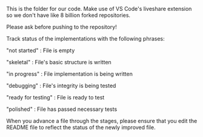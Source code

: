 This is the folder for our code. Make use of VS Code's liveshare extension so we don't have like 8 billion forked repositories.


Please ask before pushing to the repository!


Track status of the implementations with the following phrases:

"not started" : File is empty

"skeletal" : File's basic structure is written

"in progress" : File implementation is being written

"debugging" : File's integrity is being tested

"ready for testing" : File is ready to test

"polished" : File has passed necessary tests


When you advance a file through the stages, please ensure that you edit the README file to reflect the status of the newly improved file.
